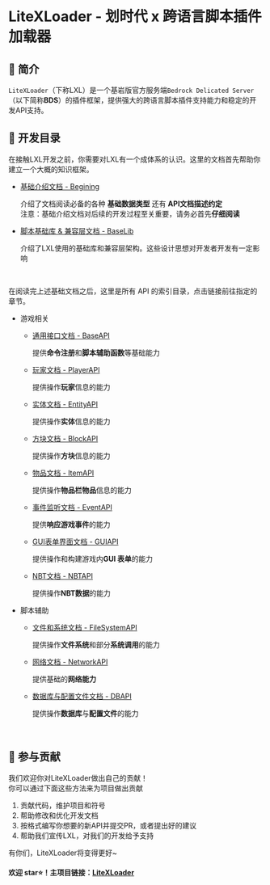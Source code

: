 # LiteXLoader - 划时代 x 跨语言脚本插件加载器

## 🎨 简介
`LiteXLoader`（下称LXL）是一个基岩版官方服务端`Bedrock Delicated Server`（以下简称**BDS**）的插件框架，提供强大的跨语言脚本插件支持能力和稳定的开发API支持。  

## 📕 开发目录

在接触LXL开发之前，你需要对LXL有一个成体系的认识。这里的文档首先帮助你建立一个大概的知识框架。

- [基础介绍文档 - Begining](Begining.md)

  介绍了文档阅读必备的各种 **基础数据类型** 还有 **API文档描述约定**   
  注意：基础介绍文档对后续的开发过程至关重要，请务必首先**仔细阅读**  

- [脚本基础库 & 兼容层文档 - BaseLib](BaseLib.md)

  介绍了LXL使用的基础库和兼容层架构。这些设计思想对开发者开发有一定影响

<br>

在阅读完上述基础文档之后，这里是所有 API 的索引目录，点击链接前往指定的章节。

- 游戏相关

  - [通用接口文档 - BaseAPI](BaseApi.md)

    提供**命令注册**和**脚本辅助函数**等基础能力

  - [玩家文档 - PlayerAPI](PlayerApi.md)

    提供操作**玩家**信息的能力

  - [实体文档 - EntityAPI](EntityApi.md)

    提供操作**实体**信息的能力

  - [方块文档 - BlockAPI](BlockApi.md)

    提供操作**方块**信息的能力

  - [物品文档 - ItemAPI](ItemApi.md)

    提供操作**物品栏物品**信息的能力

  - [事件监听文档 - EventAPI](EventApi.md)

    提供**响应游戏事件**的能力

  - [GUI表单界面文档 - GUIAPI](GUIApi.md)

    提供操作和构建游戏内**GUI 表单**的能力

  - [NBT文档 - NBTAPI](NBTApi.md)

    提供操作**NBT数据**的能力

- 脚本辅助

  - [文件和系统文档 - FileSystemAPI](FileSystemApi.md)

    提供操作**文件系统**和部分**系统调用**的能力

  - [网络文档 - NetworkAPI](NetworkApi.md)

    提供基础的**网络能力**

  - [数据库与配置文件文档 - DBAPI](DBApi.md)

    提供操作**数据库**与**配置文件**的能力

<br>

## 🎁 参与贡献

我们欢迎你对LiteXLoader做出自己的贡献！  
你可以通过下面这些方法来为项目做出贡献

1. 贡献代码，维护项目和符号
2. 帮助修改和优化开发文档
3. 按格式编写你想要的新API并提交PR，或者提出好的建议
4. 帮助我们宣传LXL，对我们的开发给予支持

有你们，LiteXLoader将变得更好~

#### 欢迎 star⭐！主项目链接：[LiteXLoader](https://github.com/LiteLDev/LiteXLoader)